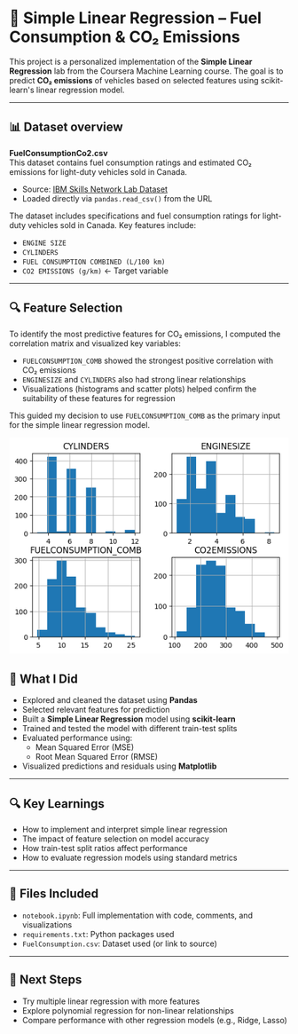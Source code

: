 # 🚗 Simple Linear Regression – Fuel Consumption & CO₂ Emissions

This project is a personalized implementation of the **Simple Linear Regression** lab from the Coursera Machine Learning course. The goal is to predict **CO₂ emissions** of vehicles based on selected features using scikit-learn's linear regression model.

---


## 📊 Dataset overview

**FuelConsumptionCo2.csv**  
This dataset contains fuel consumption ratings and estimated CO₂ emissions for light-duty vehicles sold in Canada.

- Source: [IBM Skills Network Lab Dataset](https://cf-courses-data.s3.us.cloud-object-storage.appdomain.cloud/IBMDeveloperSkillsNetwork-ML0101EN-SkillsNetwork/labs/Module%202/data/FuelConsumptionCo2.csv)
- Loaded directly via `pandas.read_csv()` from the URL


The dataset includes specifications and fuel consumption ratings for light-duty vehicles sold in Canada. Key features include:

- `ENGINE SIZE`
- `CYLINDERS`
- `FUEL CONSUMPTION COMBINED (L/100 km)`
- `CO2 EMISSIONS (g/km)` ← Target variable

---

## 🔍 Feature Selection

To identify the most predictive features for CO₂ emissions, I computed the correlation matrix and visualized key variables:

- `FUELCONSUMPTION_COMB` showed the strongest positive correlation with CO₂ emissions  
- `ENGINESIZE` and `CYLINDERS` also had strong linear relationships  
- Visualizations (histograms and scatter plots) helped confirm the suitability of these features for regression

This guided my decision to use `FUELCONSUMPTION_COMB` as the primary input for the simple linear regression model.

![Best Features](https://raw.githubusercontent.com/Mukesh-2005/Coursera-ML-Labs/main/Linear-Regression/images/Best%20features.png)



## 🧠 What I Did

- Explored and cleaned the dataset using **Pandas**
- Selected relevant features for prediction
- Built a **Simple Linear Regression** model using **scikit-learn**
- Trained and tested the model with different train-test splits
- Evaluated performance using:
  - Mean Squared Error (MSE)
  - Root Mean Squared Error (RMSE)
- Visualized predictions and residuals using **Matplotlib**

---

## 🔍 Key Learnings

- How to implement and interpret simple linear regression
- The impact of feature selection on model accuracy
- How train-test split ratios affect performance
- How to evaluate regression models using standard metrics

---

## 📁 Files Included

- `notebook.ipynb`: Full implementation with code, comments, and visualizations
- `requirements.txt`: Python packages used
- `FuelConsumption.csv`: Dataset used (or link to source)

---

## 📌 Next Steps

- Try multiple linear regression with more features
- Explore polynomial regression for non-linear relationships
- Compare performance with other regression models (e.g., Ridge, Lasso)


